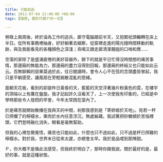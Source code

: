 ```yaml
---
title: 只能如此
date: 2011-07-04 22:48:00 +08:00
tags: [隨想, 關於代號Ｐ的一切]

---
```


勞碌上兩周後，終於淪為工作的逃兵，廝守電腦跟前半天，又抱緊枕頭輾轉在床上半日。從所有事務裡抽身，好好躺著去細察，從窗裡走進的陽光隨時間移動的軌跡，與及我能看見的各種顏色之深淺；鳥鳴又跟走廊清潔靚姐的口哨和應……  
  
空蕩的家除了是盛滿疲倦的美好容器外，餘下的就是平日忙得沒時間想的痛苦事情，那邊廂的無能為力，那邊廂的盡力沒得到回報，那邊廂的終結又也只能如此云云。百無聊賴的惡果莫過於此，往日閱讀時，會令人心不在弦的念頭盡皆冒起，我只是平躺感受，讓風扇在旁輕搧散混亂的思緒。  
  
面朝天花板，看到的卻是昨日黃昏的天，藍藍的天空浮著幾片粉黃色的雲，在樓宇的頂端以上有鷹在盤旋。我才記起許久沒看天了，上一次使我有印象的，已經是中學時那些令人發悶的早會，今年太常困在室內了。  
  
於是痛苦就開始散播在我與天的中間，剎那我感到是「寄蜉蝣於天地」。宛若一杯已搾爛了的檸檬水，果肉於水內任意浮沉，無處躲藏。我試著把砂糖傾於苦惱裡頭，它們登時融化消失，眼看是毫無幫助。  
  
但我的心裡忽爾覺悟，痛苦也只能如此，什麼也只不過如此，只不過是杯已搾難的檸檬水。對於我，世界末日從來太遲，亦總會太早。我於是品嚐到那陣甜。  
  
Ｐ，你大概不是循此法感受，但我終於明白了，那時你跟我說，關於最好的是，最好的事，就是這種狀態。
